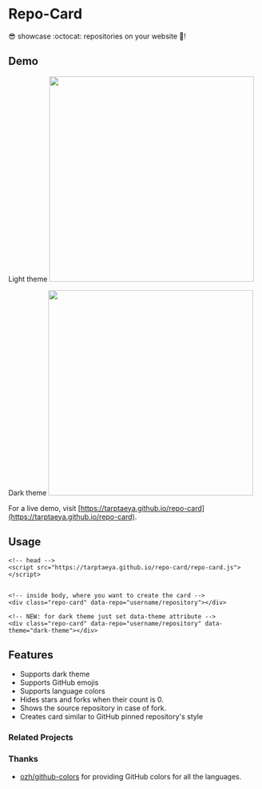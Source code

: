 # Repo-Card
:sunglasses: showcase :octocat: repositories on your website :metal:!

## Demo
Light theme
<img src="https://github.com/Tarptaeya/repo-card/blob/master/light-default.png" width=410></img>

Dark theme
<img src="https://github.com/Tarptaeya/repo-card/blob/master/dark-default.png" width=410></img>

For a live demo, visit [https://tarptaeya.github.io/repo-card](https://tarptaeya.github.io/repo-card).

## Usage
```
<!-- head -->
<script src="https://tarptaeya.github.io/repo-card/repo-card.js"></script>


<!-- inside body, where you want to create the card -->
<div class="repo-card" data-repo="username/repository"></div>

<!-- NEW: for dark theme just set data-theme attribute -->
<div class="repo-card" data-repo="username/repository" data-theme="dark-theme"></div>
```

## Features
- Supports dark theme
- Supports GitHub emojis
- Supports language colors
- Hides stars and forks when their count is 0.
- Shows the source repository in case of fork.
- Creates card similar to GitHub pinned repository's style

### Related Projects

### Thanks
- [ozh/github-colors](https://github.com/ozh/github-colors) for providing GitHub colors for all the languages.
